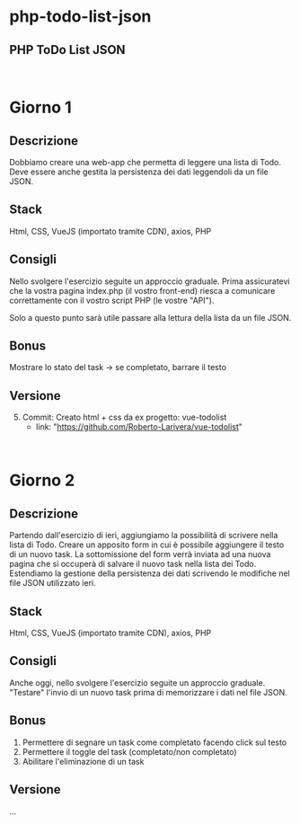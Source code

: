 # php-todo-list-json
## PHP ToDo List JSON
<br>

# Giorno 1
## Descrizione
Dobbiamo creare una web-app che permetta di leggere una lista di Todo.
Deve essere anche gestita la persistenza dei dati leggendoli da un file JSON.

## Stack
Html, CSS, VueJS (importato tramite CDN), axios, PHP

## Consigli
Nello svolgere l'esercizio seguite un approccio graduale.
Prima assicuratevi che la vostra pagina index.php (il vostro front-end) riesca a comunicare correttamente con il vostro script PHP (le vostre "API").

Solo a questo punto sarà utile passare alla lettura della lista da un file JSON.

## Bonus
Mostrare lo stato del task → se completato, barrare il testo

## Versione
5. Commit: Creato html + css da ex progetto: vue-todolist
    - link: "https://github.com/Roberto-Larivera/vue-todolist"

<br>

# Giorno 2
## Descrizione
Partendo dall'esercizio di ieri, aggiungiamo la possibilità di scrivere nella lista di Todo.
Creare un apposito form in cui è possibile aggiungere il testo di un nuovo task. La sottomissione del form verrà inviata ad una nuova pagina che si occuperà di salvare il nuovo task nella lista dei Todo.
Estendiamo la gestione della persistenza dei dati scrivendo le modifiche nel file JSON utilizzato ieri.

## Stack
Html, CSS, VueJS (importato tramite CDN), axios, PHP

## Consigli
Anche oggi, nello svolgere l'esercizio seguite un approccio graduale.
"Testare" l'invio di un nuovo task prima di memorizzare i dati nel file JSON.


## Bonus
1. Permettere di segnare un task come completato facendo click sul testo
2. Permettere il toggle del task (completato/non completato)
3. Abilitare l'eliminazione di un task

## Versione
...
